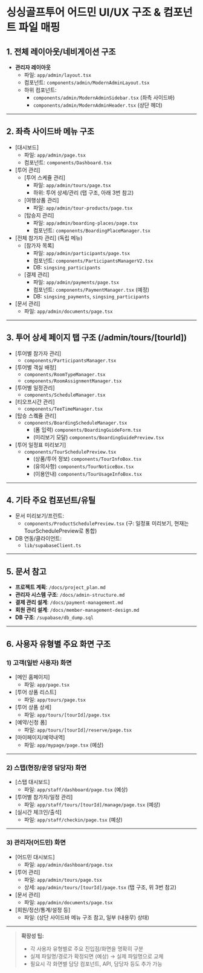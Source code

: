 # 싱싱골프투어 어드민 UI/UX 구조 & 컴포넌트 파일 매핑

## 1. 전체 레이아웃/네비게이션 구조

- **관리자 레이아웃** 
  - 파일: `app/admin/layout.tsx`
  - 컴포넌트: `components/admin/ModernAdminLayout.tsx`
  - 하위 컴포넌트:
    - `components/admin/ModernAdminSidebar.tsx` (좌측 사이드바)
    - `components/admin/ModernAdminHeader.tsx` (상단 헤더)

---

## 2. 좌측 사이드바 메뉴 구조

- [대시보드]
  - 파일: `app/admin/page.tsx`
  - 컴포넌트: `components/Dashboard.tsx`
- [투어 관리]
  - [투어 스케쥴 관리]
    - 파일: `app/admin/tours/page.tsx`
    - 하위: 투어 상세/관리 (탭 구조, 아래 3번 참고)
  - [여행상품 관리]
    - 파일: `app/admin/tour-products/page.tsx`
  - [탑승지 관리]
    - 파일: `app/admin/boarding-places/page.tsx`
    - 컴포넌트: `components/BoardingPlaceManager.tsx`  <!-- DB: singsing_boarding_places -->
- [전체 참가자 관리] (독립 메뉴)
  - [참가자 목록]
    - 파일: `app/admin/participants/page.tsx`
    - 컴포넌트: `components/ParticipantsManagerV2.tsx`
    - DB: `singsing_participants`
  - [결제 관리]
    - 파일: `app/admin/payments/page.tsx`
    - 컴포넌트: `components/PaymentManager.tsx` (예정)
    - DB: `singsing_payments`, `singsing_participants`
- [문서 관리]
  - 파일: `app/admin/documents/page.tsx`

---

## 3. 투어 상세 페이지 탭 구조 (/admin/tours/[tourId])

- [투어별 참가자 관리]
  - `components/ParticipantsManager.tsx`  <!-- DB: singsing_participants -->
- [투어별 객실 배정]
  - `components/RoomTypeManager.tsx`  <!-- DB: singsing_rooms -->
  - `components/RoomAssignmentManager.tsx`  <!-- DB: singsing_rooms, singsing_participants -->
- [투어별 일정관리]
  - `components/ScheduleManager.tsx`  <!-- DB: singsing_schedules -->
- [티오프시간 관리]
  - `components/TeeTimeManager.tsx`  <!-- DB: singsing_tee_times, singsing_participants -->
- [탑승 스콐쥴 관리]
  - `components/BoardingScheduleManager.tsx`  <!-- DB: singsing_boarding_schedules, singsing_boarding_places -->
    - (폼 입력) `components/BoardingGuideForm.tsx`  <!-- DB: boarding_guide_routes, boarding_guide_notices, boarding_guide_contacts -->
    - (미리보기 모달) `components/BoardingGuidePreview.tsx`  <!-- DB: singsing_boarding_schedules, singsing_boarding_places, boarding_guide_routes, boarding_guide_notices, boarding_guide_contacts -->
- [투어 일정표 미리보기]
  - `components/TourSchedulePreview.tsx`  <!-- DB: singsing_tours, tour_products, singsing_schedules -->
    - (상품/투어 정보) `components/TourInfoBox.tsx`
    - (유의사항) `components/TourNoticeBox.tsx`
    - (이용안내) `components/TourUsageInfoBox.tsx`

---

## 4. 기타 주요 컴포넌트/유틸

- 문서 미리보기/프린트:  
  - `components/ProductSchedulePreview.tsx` (구: 일정표 미리보기, 현재는 TourSchedulePreview로 통합)
- DB 연동/클라이언트:  
  - `lib/supabaseClient.ts`

---

## 5. 문서 참고

- **프로젝트 계획**: `/docs/project_plan.md`
- **관리자 시스템 구조**: `/docs/admin-structure.md`
- **결제 관리 설계**: `/docs/payment-management.md`
- **회원 관리 설계**: `/docs/member-management-design.md`
- **DB 구조**: `/supabase/db_dump.sql`

---

## 6. 사용자 유형별 주요 화면 구조

### 1) 고객(일반 사용자) 화면
- [메인 홈페이지]
  - 파일: `app/page.tsx`
- [투어 상품 리스트]
  - 파일: `app/tours/page.tsx`
- [투어 상품 상세]
  - 파일: `app/tours/[tourId]/page.tsx`
- [예약/신청 폼]
  - 파일: `app/tours/[tourId]/reserve/page.tsx`
- [마이페이지/예약내역]
  - 파일: `app/mypage/page.tsx` (예상)

---

### 2) 스탭(현장/운영 담당자) 화면
- [스탭 대시보드]
  - 파일: `app/staff/dashboard/page.tsx` (예상)
- [투어별 참가자/일정 관리]
  - 파일: `app/staff/tours/[tourId]/manage/page.tsx` (예상)
- [실시간 체크인/출석]
  - 파일: `app/staff/checkin/page.tsx` (예상)

---

### 3) 관리자(어드민) 화면
- [어드민 대시보드]
  - 파일: `app/admin/dashboard/page.tsx`
- [투어 관리]
  - 파일: `app/admin/tours/page.tsx`
  - 상세: `app/admin/tours/[tourId]/page.tsx` (탭 구조, 위 3번 참고)
- [문서 관리]
  - 파일: `app/admin/documents/page.tsx`
- [회원/정산/통계/설정 등]
  - 파일: (상단 사이드바 메뉴 구조 참고, 일부 (내용무) 상태)

---

> **확장성 팁:**  
> - 각 사용자 유형별로 주요 진입점/화면을 명확히 구분  
> - 실제 파일명/경로가 확정되면 (예상) → 실제 파일명으로 교체  
> - 필요시 각 화면별 담당 컴포넌트, API, 담당자 등도 추가 가능